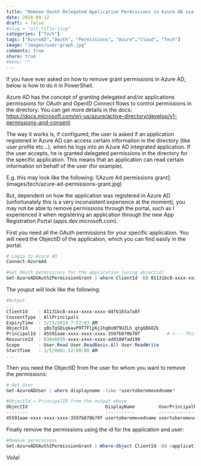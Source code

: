```yaml
---
title: "Remove Oauth Delegated Application Permissions in Azure AD via PowerShell"
date: 2018-09-12
draft: = false
#slug = "alt-title-slug"
categories: ["Tech"]
tags: ["AzureAD","Oauth", "Permissions", "Azure","Cloud", "Tech"]
image: "images/user-graph.jpg"
comments: true
share: true        
#menu: ""
---
```


If you have ever asked on how to remove grant permissions in Azure AD, below is how to do it in PowerShell.

Azure AD has the concept of granting delegated and/or applications permissions for OAuth and OpenID Connect flows to control permissions in the directory.
You can get more details in the docs: https://docs.microsoft.com/en-us/azure/active-directory/develop/v1-permissions-and-consent

The way it works is, if configured, the user is asked if an application registered in Azure AD can access certain information in the directory (like user profile etc...), when he logs into an Azure AD integrated application. If the user accepts, he is granted delegated permissions in the directory for the specific application. This means that an application can read certain information on behalf of the user (for example).

E.g. this may look like the following:
![Azure Ad permissions grant]: (images/tech/azure-ad-permissions-grant.jpg)

But, dependent on how the application was registered in Azure AD (unfortunately this is a very inconsistent experience at the moment), you may not be able to remove permissions through the portal, such as I experienced it when registering an application through the new App Registration Portal (apps.dev.microsoft.com).

First you need all the OAuth permissions for your specific application. You will need the ObjectID of the application, which you can find easily in the portal.

```powershell
# Login to Azure AD
Connect-AzureAd

#Get OAuth permissions for the application (using objectid)
Get-AzureADOAuth2PermissionGrant | where ClientId -EQ 81131bc8-xxxx-xxxx-xxxx-d4fb165a7a8f | fl *
```

The youput will look like the following:

```powershell
#Output
...
ClientId    : 81131bc8-xxxx-xxxx-xxxx-d4fb165a7a8f
ConsentType : AllPrincipals
ExpiryTime  : 3/11/2019 7:57:03 AM
ObjectId    : yBsTgSDiqkavP9T7Flp6j1hgDoNT9UZLh_qtgQB60Zk
PrincipalId : 45591aae-xxxx-xxxx-xxxx-3597b070b70f          # <--- This is the user Object-ID
ResourceId  : 830e6058-xxxx-xxxx-xxxx-ad81007ad199
Scope       : User.Read User.ReadBasic.All User.ReadWrite
StartTime   : 1/1/0001 12:00:00 AM
...
```

Then you need the ObjectID from the user for whom you want to remove the permissions:

```powershell
# Get User
Get-AzureADUser | where displayname -like *usertoberemovedname*

#ObjectId = PrincipalID from the output above
ObjectId                             DisplayName         UserPrincipalName                  UserType
--------                             -----------         -----------------                  --------
45591aae-xxxx-xxxx-xxxx-3597b070b70f usertoberemovedname usertoberemovedname@domain.com     Member 
```

Finally remove the permissions using the id for the application and user:

```powershell
#Remove permissions
Get-AzureADOAuth2PermissionGrant | Where-Object ClientId -EQ <application ClientId> | Where-Object PrincipalId -EQ <user ObjectId> | Remove-AzureADOAuth2PermissionGrant
```

Voila!